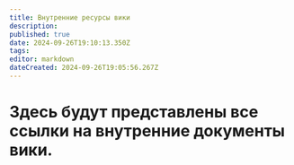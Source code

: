 ```yaml
---
title: Внутренние ресурсы вики
description: 
published: true
date: 2024-09-26T19:10:13.350Z
tags: 
editor: markdown
dateCreated: 2024-09-26T19:05:56.267Z
---
```


# Здесь будут представлены все ссылки на внутренние документы вики.